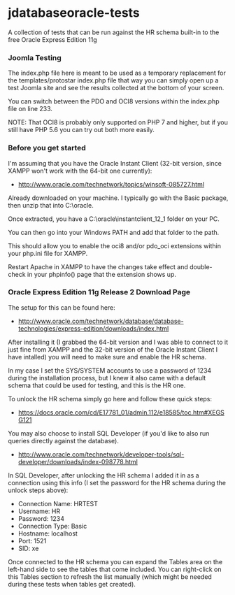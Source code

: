 # jdatabaseoracle-tests
A collection of tests that can be run against the HR schema built-in to the free Oracle Express Edition 11g

### Joomla Testing

The index.php file here is meant to be used as a temporary replacement for the templates/protostar index.php file that way you can simply open up a test Joomla site and see the results collected at the bottom of your screen.

You can switch between the PDO and OCI8 versions within the index.php file on line 233.

NOTE: That OCI8 is probably only supported on PHP 7 and higher, but if you still have PHP 5.6 you can try out both more easily.

### Before you get started

I'm assuming that you have the Oracle Instant Client (32-bit version, since XAMPP won't work with the 64-bit one currently):
* http://www.oracle.com/technetwork/topics/winsoft-085727.html

Already downloaded on your machine. I typically go with the Basic package, then unzip that into C:\oracle.

Once extracted, you have a C:\oracle\instantclient_12_1 folder on your PC.

You can then go into your Windows PATH and add that folder to the path.

This should allow you to enable the oci8 and/or pdo_oci extensions within your php.ini file for XAMPP.

Restart Apache in XAMPP to have the changes take effect and double-check in your phpinfo() page that the extension shows up.

### Oracle Express Edition 11g Release 2 Download Page

The setup for this can be found here:
* http://www.oracle.com/technetwork/database/database-technologies/express-edition/downloads/index.html

After installing it (I grabbed the 64-bit version and I was able to connect to it just fine from XAMPP and the 32-bit version of the Oracle Instant Client I have intalled) you will need to make sure and enable the HR schema.

In my case I set the SYS/SYSTEM accounts to use a password of 1234 during the installation process, but I knew it also came with a default schema that could be used for testing, and this is the HR one.

To unlock the HR schema simply go here and follow these quick steps:

* https://docs.oracle.com/cd/E17781_01/admin.112/e18585/toc.htm#XEGSG121

You may also choose to install SQL Developer (if you'd like to also run queries directly against the database).

* http://www.oracle.com/technetwork/developer-tools/sql-developer/downloads/index-098778.html

In SQL Developer, after unlocking the HR schema I added it in as a connection using this info (I set the password for the HR schema during the unlock steps above):

* Connection Name: HRTEST
* Username: HR
* Password: 1234
* Connection Type: Basic
* Hostname: localhost
* Port: 1521
* SID: xe

Once connected to the HR schema you can expand the Tables area on the left-hand side to see the tables that come included. You can right-click on this Tables section to refresh the list manually (which might be needed during these tests when tables get created).